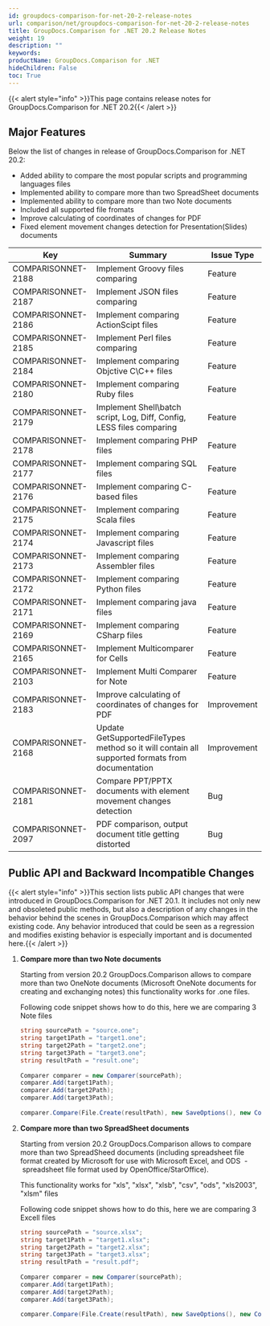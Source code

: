 ```yaml
---
id: groupdocs-comparison-for-net-20-2-release-notes
url: comparison/net/groupdocs-comparison-for-net-20-2-release-notes
title: GroupDocs.Comparison for .NET 20.2 Release Notes
weight: 19
description: ""
keywords:
productName: GroupDocs.Comparison for .NET
hideChildren: False
toc: True
---
```


{{< alert style="info" >}}This page contains release notes for GroupDocs.Comparison for .NET 20.2{{< /alert >}}

## Major Features

Below the list of changes in release of GroupDocs.Comparison for .NET 20.2:

- Added ability to compare the most popular scripts and programming languages files
- Implemented ability to compare more than two SpreadSheet documents
- Implemented ability to compare more than two Note documents
- Included all supported file fromats
- Improve calculating of coordinates of changes for PDF
- Fixed element movement changes detection for Presentation(Slides) documents

| Key                 | Summary                                                                                         | Issue Type  |
| ------------------- | ----------------------------------------------------------------------------------------------- | ----------- |
| COMPARISONNET-2188  | Implement Groovy files comparing                                                                | Feature     |
| COMPARISONNET-2187  | Implement JSON files comparing                                                                  | Feature     |
| COMPARISONNET-2186  | Implement comparing ActionScipt files                                                           | Feature     |
| COMPARISONNET-2185  | Implement Perl files comparing                                                                  | Feature     |
| COMPARISONNET-2184  | Implement comparing Objctive C\\C++ files                                                       | Feature     |
| COMPARISONNET-2180  | Implement comparing Ruby files                                                                  | Feature     |
| COMPARISONNET-2179  | Implement Shell\\batch script, Log, Diff, Config, LESS files comparing                          | Feature     |
| COMPARISONNET-2178  | Implement comparing PHP files                                                                   | Feature     |
| COMPARISONNET-2177  | Implement comparing SQL files                                                                   | Feature     |
| COMPARISONNET-2176  | Implement comparing C-based files                                                               | Feature     |
| COMPARISONNET-2175  | Implement comparing Scala files                                                                 | Feature     |
| COMPARISONNET-2174  | Implement comparing Javascript files                                                            | Feature     |
| COMPARISONNET-2173  | Implement comparing Assembler files                                                             | Feature     |
| COMPARISONNET-2172  | Implement comparing Python files                                                                | Feature     |
| COMPARISONNET-2171  | Implement comparing java files                                                                  | Feature     |
| COMPARISONNET-2169  | Implement comparing CSharp files                                                                | Feature     |
| COMPARISONNET-2165  | Implement Multicomparer for Cells                                                               | Feature     |
| COMPARISONNET-2103  | Implement Multi Comparer for Note                                                               | Feature     |
| COMPARISONNET-2183  | Improve calculating of coordinates of changes for PDF                                           | Improvement |
| COMPARISONNET-2168  | Update GetSupportedFileTypes method so it will contain all supported formats from documentation | Improvement |
| COMPARISONNET-2181  | Compare PPT/PPTX documents with element movement changes detection                              | Bug         |
| COMPARISONNET-2097  | PDF comparison, output document title getting distorted                                         | Bug         |

## Public API and Backward Incompatible Changes

{{< alert style="info" >}}This section lists public API changes that were introduced in GroupDocs.Comparison for .NET 20.1. It includes not only new and obsoleted public methods, but also a description of any changes in the behavior behind the scenes in GroupDocs.Comparison which may affect existing code. Any behavior introduced that could be seen as a regression and modifies existing behavior is especially important and is documented here.{{< /alert >}}

1.  **Compare more than two Note documents**

    Starting from version 20.2 GroupDocs.Comparison allows to compare more than two OneNote documents (Microsoft OneNote documents for creating and exchanging notes) this functionality works for .one files.

    Following code snippet shows how to do this, here we are comparing 3 Note files

    ```csharp
    string sourcePath = "source.one";
    string target1Path = "target1.one";
    string target2Path = "target2.one";
    string target3Path = "target3.one";
    string resultPath = "result.one";
     
    Comparer comparer = new Comparer(sourcePath);
    comparer.Add(target1Path);
    comparer.Add(target2Path);
    comparer.Add(target3Path);
     
    comparer.Compare(File.Create(resultPath), new SaveOptions(), new CompareOptions());
    ```

2.  **Compare more than two SpreadSheet documents**

    Starting from version 20.2 GroupDocs.Comparison allows to compare more than two SpreadSheed documents (including spreadsheet file format created by Microsoft for use with Microsoft Excel, and ODS  - spreadsheet file format used by OpenOffice/StarOffice).

    This functionality works for "xls", "xlsx", "xlsb", "csv", "ods", "xls2003", "xlsm" files

    Following code snippet shows how to do this, here we are comparing 3 Excell files

    ```csharp
    string sourcePath = "source.xlsx";
    string target1Path = "target1.xlsx";
    string target2Path = "target2.xlsx";
    string target3Path = "target3.xlsx";
    string resultPath = "result.pdf";
     
    Comparer comparer = new Comparer(sourcePath);
    comparer.Add(target1Path);
    comparer.Add(target2Path);
    comparer.Add(target3Path);
     
    comparer.Compare(File.Create(resultPath), new SaveOptions(), new CompareOptions());
    ```
